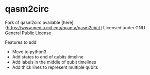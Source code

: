 # qasm2circ
Fork of qasm2circ available [here]{https://www.media.mit.edu/quanta/qasm2circ/}
Licensed under GNU General Public License

Features to add
- Move to python3
- Add states to end of qubits timeline
- Add labels in the middle of qubit timelines
- Add thick lines to represent multiple qubits
